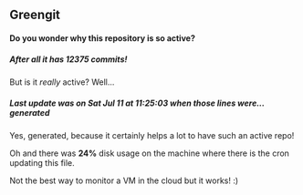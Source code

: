 ## Greengit

#### Do you wonder why this repository is so active?

##### After all it has 12375 commits!

But is it *really* active? Well...

##### Last update was on Sat Jul 11 at 11:25:03 when those lines were... generated

Yes, generated, because it certainly helps a lot to have such an active repo!

Oh and there was **24%** disk usage on the machine
where there is the cron updating this file.

Not the best way to monitor a VM in the cloud but it works! :)
